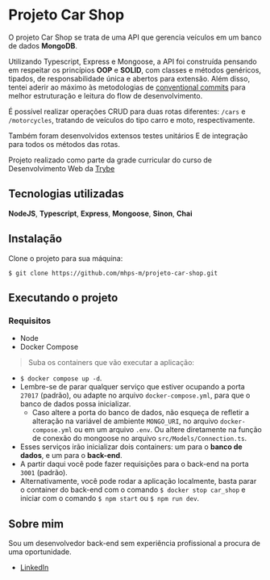 # Projeto Car Shop

O projeto Car Shop se trata de uma API que gerencia veículos em um banco de dados **MongoDB**.

Utilizando Typescript, Express e Mongoose, a API foi construída pensando em respeitar os princípios **OOP** e **SOLID**, com classes e métodos genéricos, tipados, de responsabilidade única e abertos para extensão. Além disso, tentei aderir ao máximo às metodologias de [conventional commits](https://www.conventionalcommits.org/en/v1.0.0/) para melhor estruturação e leitura do flow de desenvolvimento.

É possível realizar operações CRUD para duas rotas diferentes: `/cars` e `/motorcycles`, tratando de veículos do tipo carro e moto, respectivamente.

Também foram desenvolvidos extensos testes unitários E de integração para todos os métodos das rotas.

Projeto realizado como parte da grade curricular do curso de Desenvolvimento Web da [Trybe](https://www.betrybe.com/)

## Tecnologias utilizadas

**NodeJS**, **Typescript**, **Express**, **Mongoose**, **Sinon**, **Chai**

## Instalação

Clone o projeto para sua máquina:

`$ git clone https://github.com/mhps-m/projeto-car-shop.git`


## Executando o projeto

  ### Requisitos
  - Node
  - Docker Compose

  > Suba os containers que vão executar a aplicação: 
  - `$ docker compose up -d`.
  - Lembre-se de parar qualquer serviço que estiver ocupando a porta `27017` (padrão), ou adapte no arquivo `docker-compose.yml`, para que o banco de dados possa inicializar.
    - Caso altere a porta do banco de dados, não esqueça de refletir a alteração na variável de ambiente `MONGO_URI`, no arquivo `docker-compose.yml` ou em um arquivo `.env`. Ou altere diretamente na função de conexão do mongoose no arquivo `src/Models/Connection.ts`.
  - Esses serviços irão inicializar dois containers: um para o **banco de dados**, e um para o **back-end**.
  - A partir daqui você pode fazer requisições para o back-end na porta `3001` (padrão).
  - Alternativamente, você pode rodar a aplicação localmente, basta parar o container do back-end com o comando `$ docker stop car_shop` e iniciar com o comando `$ npm start` ou `$ npm run dev`.

## Sobre mim

  Sou um desenvolvedor back-end sem experiência profissional a procura de uma oportunidade.
   - [LinkedIn](https://www.linkedin.com/in/miguel-soares-dev/)
